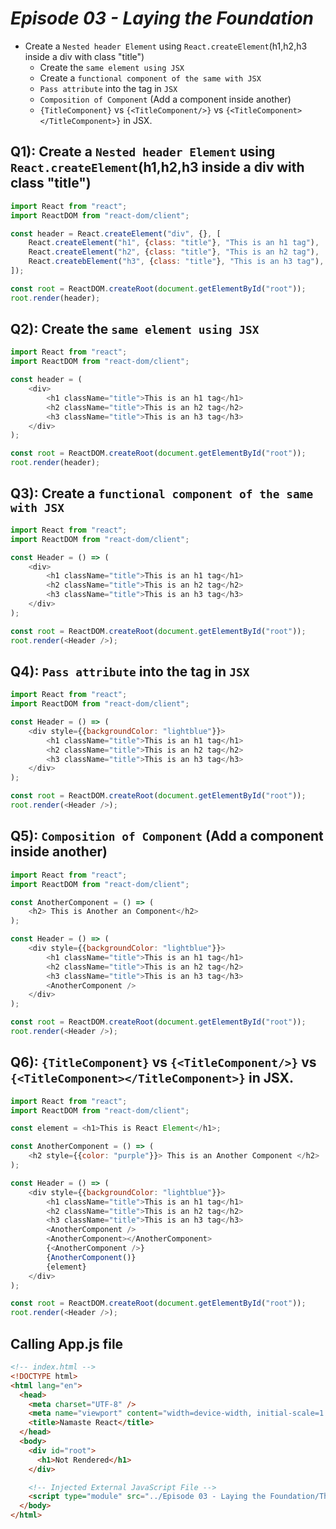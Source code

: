 
# _Episode 03 - Laying the Foundation_


- Create a `Nested header Element` using `React.createElement`(h1,h2,h3 inside a div with class "title")
    - Create the `same element using JSX`
    - Create a `functional component of the same with JSX`
    - `Pass attribute` into the tag in `JSX`
    - `Composition of Component` (Add a component inside another)
    - `{TitleComponent}` vs `{<TitleComponent/>}` vs `{<TitleComponent></TitleComponent>}` in JSX.



## Q1): Create a `Nested header Element` using `React.createElement`(h1,h2,h3 inside a div with class "title")
```js
import React from "react";
import ReactDOM from "react-dom/client";

const header = React.createElement("div", {}, [
    React.createElement("h1", {class: "title"}, "This is an h1 tag"),
    React.createElement("h2", {class: "title"}, "This is an h2 tag"),
    React.createbElement("h3", {class: "title"}, "This is an h3 tag"),
]);

const root = ReactDOM.createRoot(document.getElementById("root"));
root.render(header);
```


## Q2): Create the `same element using JSX`
```js
import React from "react";
import ReactDOM from "react-dom/client";

const header = (
    <div>
        <h1 className="title">This is an h1 tag</h1>
        <h2 className="title">This is an h2 tag</h2>
        <h3 className="title">This is an h3 tag</h3>
    </div>
);

const root = ReactDOM.createRoot(document.getElementById("root"));
root.render(header);
```


## Q3): Create a `functional component of the same with JSX`
```js
import React from "react";
import ReactDOM from "react-dom/client";

const Header = () => (
    <div>
        <h1 className="title">This is an h1 tag</h1>
        <h2 className="title">This is an h2 tag</h2>
        <h3 className="title">This is an h3 tag</h3>
    </div>
);

const root = ReactDOM.createRoot(document.getElementById("root"));
root.render(<Header />);
```


## Q4): `Pass attribute` into the tag in `JSX`
```js
import React from "react";
import ReactDOM from "react-dom/client";

const Header = () => (
    <div style={{backgroundColor: "lightblue"}}>
        <h1 className="title">This is an h1 tag</h1>
        <h2 className="title">This is an h2 tag</h2>
        <h3 className="title">This is an h3 tag</h3>
    </div>
);

const root = ReactDOM.createRoot(document.getElementById("root"));
root.render(<Header />);
```


## Q5): `Composition of Component` (Add a component inside another)
```js
import React from "react";
import ReactDOM from "react-dom/client";

const AnotherComponent = () => (
    <h2> This is Another an Component</h2>
);

const Header = () => (
    <div style={{backgroundColor: "lightblue"}}>
        <h1 className="title">This is an h1 tag</h1>
        <h2 className="title">This is an h2 tag</h2>
        <h3 className="title">This is an h3 tag</h3>
        <AnotherComponent />
    </div>
);

const root = ReactDOM.createRoot(document.getElementById("root"));
root.render(<Header />);
```


## Q6): `{TitleComponent}` vs `{<TitleComponent/>}` vs `{<TitleComponent></TitleComponent>}` in JSX.
```js
import React from "react";
import ReactDOM from "react-dom/client";

const element = <h1>This is React Element</h1>;

const AnotherComponent = () => (
    <h2 style={{color: "purple"}}> This is an Another Component </h2>
);

const Header = () => (
    <div style={{backgroundColor: "lightblue"}}>
        <h1 className="title">This is an h1 tag</h1>
        <h2 className="title">This is an h2 tag</h2>
        <h3 className="title">This is an h3 tag</h3>
        <AnotherComponent />
        <AnotherComponent></AnotherComponent>
        {<AnotherComponent />}
        {AnotherComponent()}
        {element}
    </div>
);

const root = ReactDOM.createRoot(document.getElementById("root"));
root.render(<Header />);
```


## Calling App.js file
```html
<!-- index.html -->
<!DOCTYPE html>
<html lang="en">
  <head>
    <meta charset="UTF-8" />
    <meta name="viewport" content="width=device-width, initial-scale=1.0" />
    <title>Namaste React</title>
  </head>
  <body>
    <div id="root">
      <h1>Not Rendered</h1>
    </div>

    <!-- Injected External JavaScript File -->
    <script type="module" src="../Episode 03 - Laying the Foundation/Theory - Notes, Assignments & Assignment Solution/Assignment Solution/Coding Solution/Assignment 1/App.js"></script>
  </body>
</html>
```
